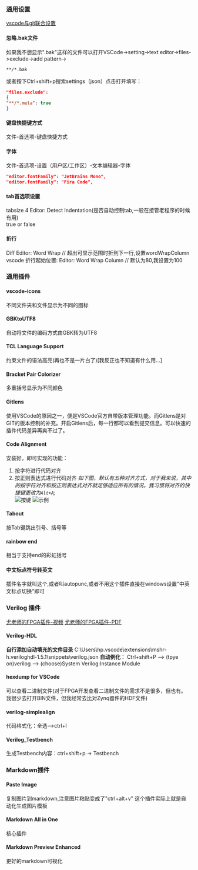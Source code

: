 ###  通用设置

[vscode与git联合设置](https://www.bilibili.com/video/BV1ua41167Ma)

#### 忽略.bak文件
如果我不想显示".bak"这样的文件可以打开VSCode->setting->text editor->files->exclude->add pattern->
```
**/*.bak
```

或者按下Ctrl+shift+p搜索settings（json）点击打开填写：
```json
"files.exclude":
{
"**/*.meta": true
}
```

#### 键盘快捷键方式
文件-首选项-键盘快捷方式

#### 字体
文件-首选项-设置（用户区/工作区）-文本编辑器-字体
```json
"editor.fontFamily": "JetBrains Mono",
"editor.fontFamily": "Fira Code",
```

#### tab首选项设置
tabsize    4
Editor: Detect Indentation(是否自动控制tab,一般在接管老程序的时候有用)  
true or false

#### 折行
Diff Editor: Word Wrap         // 超出可显示范围时折到下一行,设置wordWrapColumn  
vscode 折行起始位置: Editor: Word Wrap Column  // 默认为80,我设置为100  

### 通用插件
#### vscode-icons
不同文件夹和文件显示为不同的图标

####  GBKtoUTF8
自动将文件的编码方式由GBK转为UTF8

#### TCL Language Support
约束文件的语法高亮(再也不是一片白了)[我反正也不知道有什么用...]

####  Bracket Pair Colorizer
多重括号显示为不同颜色

#### Gitlens
使用VSCode的原因之一，便是VSCode官方自带版本管理功能。而Gitlens是对GIT的版本控制的补充。开启Gitlens后，每一行都可以看到提交信息。可以快速的插件代码差异再爽不过了。 

#### Code Alignment
安装好，即可实现的功能：
1. 按字符进行代码对齐
2. 按正则表达式进行代码对齐
*如下图，默认有五种对齐方式，对于我来说，其中的按字符对齐和按正则表达式对齐就足够适应所有的情况。我习惯将对齐的快捷键更改为`Alt+A`;*  
![按键](https://img-blog.csdnimg.cn/20200409230549999.png#pic_center)
![示例](https://img-blog.csdnimg.cn/20200409230607472.png?x-oss-process=image/watermark,type_ZmFuZ3poZW5naGVpdGk,shadow_10,text_aHR0cHM6Ly9ibG9nLmNzZG4ubmV0L05lb2NzdA==,size_16,color_FFFFFF,t_70#pic_center)

#### Tabout
按Tab键跳出引号、括号等

#### rainbow end
相当于支持end的彩虹括号 

#### 中文标点符号转英文
插件名字就叫这个,或者叫autopunc,或者不用这个插件直接在windows设置"中英文标点切换"即可

### Verilog 插件
[尤老师的FPGA插件-视频](https://www.bilibili.com/video/BV1SK4y1S79m)
[尤老师的FPGA插件-PDF](dataDoc/第一讲、VScode编辑器软件安装.pdf)

#### Verilog-HDL
**自行添加自动填充的文件目录**
C:\Users\hp\.vscode\extensions\mshr-h.veriloghdl-1.5.1\snippets\verilog.json
**自动例化**：
Ctrl+shift+P --> (tpye on)verilog --> (choose)System Verilog:Instance Module

#### hexdump for VSCode
可以查看二进制文件(对于FPGA开发查看二进制文件的需求不是很多，但也有。我很少去打开BIN文件，但我经常去比对Zynq器件的HDF文件)

####  verilog-simplealign
代码格式化：全选-->ctrl+l

####  Verilog_Testbench
生成Testbench内容：ctrl+shift+p -> Testbench


### Markdown插件

#### Paste Image
复制图片到markdown,注意图片粘贴变成了"ctrl+alt+v"
这个插件实际上就是自动化生成图片模板

#### Markdown All in One
核心插件

#### Markdown Preview Enhanced
更好的markdown可视化
